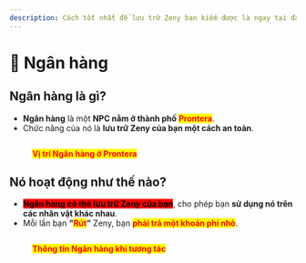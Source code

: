 ```yaml
---
description: Cách tốt nhất để lưu trữ Zeny bạn kiếm được là ngay tại đây!
---
```


# 🏦 Ngân hàng

## **Ngân hàng là gì?**

* **Ngân hàng** là một **NPC nằm ở thành phố** <mark style="color:red;">**Prontera**</mark>.
* Chức năng của nó là **lưu trữ Zeny của bạn một cách an toàn**.

<figure><img src="../.gitbook/assets/123111.png" alt=""><figcaption><p><mark style="color:red;"><strong>Vị trí Ngân hàng ở Prontera</strong></mark></p></figcaption></figure>

## **Nó hoạt động như thế nào?**

* <mark style="background-color:red;">**Ngân hàng có thể lưu trữ Zeny của bạn**</mark>, cho phép bạn **sử dụng nó trên các nhân vật khác nhau**.
* Mỗi lần bạn **"**<mark style="color:red;">**Rút**</mark>**"** Zeny, bạn <mark style="color:red;">**phải trả một khoản phí nhỏ**</mark>.

<figure><img src="../.gitbook/assets/4412.png" alt=""><figcaption><p><mark style="color:red;"><strong>Thông tin Ngân hàng khi tương tác</strong></mark></p></figcaption></figure>
